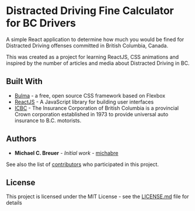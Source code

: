 # Distracted Driving Fine Calculator for BC Drivers

A simple React application to determine how much you would be fined for Distracted Driving offenses committed in British Columbia, Canada. 

This was created as a project for learning ReactJS, CSS animations and inspired by the number of articles and media about Distracted Driving in BC.

## Built With

* [Bulma](https://bulma.io) - a free, open source CSS framework based on Flexbox 
* [ReactJS](https://reactjs.org/) - A JavaScript library for building user interfaces
* [ICBC](https://www.icbc.com/Pages/default.aspx) - The Insurance Corporation of British Columbia is a provincial Crown corporation established in 1973 to provide universal auto insurance to B.C. motorists.

## Authors

* **Michael C. Breuer** - *Initial work* - [michabre](https://github.com/PurpleBooth)

See also the list of [contributors](https://github.com/your/project/contributors) who participated in this project.

## License

This project is licensed under the MIT License - see the [LICENSE.md](LICENSE.md) file for details
